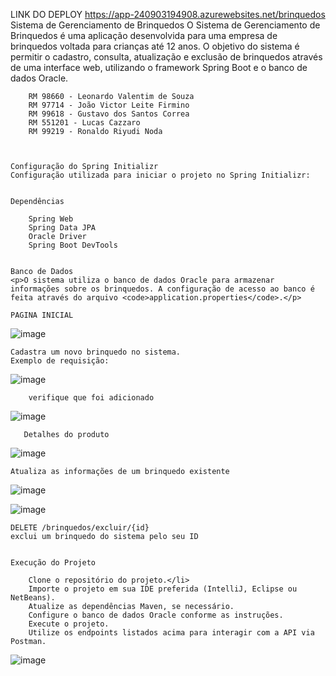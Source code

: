 LINK DO DEPLOY
https://app-240903194908.azurewebsites.net/brinquedos
    Sistema de Gerenciamento de Brinquedos
   O Sistema de Gerenciamento de Brinquedos é uma aplicação desenvolvida para uma empresa de brinquedos voltada para crianças até 12 anos. O objetivo do sistema é permitir o cadastro, consulta, atualização e exclusão de brinquedos através de uma interface web,     utilizando o framework Spring Boot e o banco de dados Oracle.

    
    
        RM 98660 - Leonardo Valentim de Souza
        RM 97714 - João Victor Leite Firmino
        RM 99618 - Gustavo dos Santos Correa
        RM 551201 - Lucas Cazzaro
        RM 99219 - Ronaldo Riyudi Noda
        
    

    Configuração do Spring Initializr
    Configuração utilizada para iniciar o projeto no Spring Initializr:


    Dependências
    
        Spring Web
        Spring Data JPA
        Oracle Driver
        Spring Boot DevTools
    

    Banco de Dados
    <p>O sistema utiliza o banco de dados Oracle para armazenar informações sobre os brinquedos. A configuração de acesso ao banco é feita através do arquivo <code>application.properties</code>.</p>

    PAGINA INICIAL
![image](https://github.com/user-attachments/assets/833ec396-ca51-4076-97c1-20b33794eaca)


    
    Cadastra um novo brinquedo no sistema.
    Exemplo de requisição:
    
![image](https://github.com/user-attachments/assets/1a6009ed-3431-47f1-a018-4eb2c1140549)

   
        verifique que foi adicionado
![image](https://github.com/user-attachments/assets/8592a668-f9c7-46bc-86f4-0302e0a37998)

       Detalhes do produto
![image](https://github.com/user-attachments/assets/ec087036-63b2-4cf9-a92c-8d50f26f7931)

    Atualiza as informações de um brinquedo existente
![image](https://github.com/user-attachments/assets/e4056a4f-d460-4d88-b1c9-68d01584b349)

![image](https://github.com/user-attachments/assets/84903b0c-6f02-42bd-b1d0-8ede6cc4c958)


    DELETE /brinquedos/excluir/{id}
    exclui um brinquedo do sistema pelo seu ID


    Execução do Projeto
  
        Clone o repositório do projeto.</li>
        Importe o projeto em sua IDE preferida (IntelliJ, Eclipse ou NetBeans).
        Atualize as dependências Maven, se necessário.
        Configure o banco de dados Oracle conforme as instruções.
        Execute o projeto.
        Utilize os endpoints listados acima para interagir com a API via Postman.
![image](https://github.com/user-attachments/assets/ff194965-b035-47e1-b68a-12aa6345f3da)


